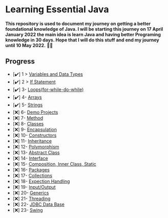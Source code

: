 # Learning Essential Java

**This repository is used to document my journey on getting a better foundational knowledge of Java. I will be starting this journey on 17 April January 2022 the main idea is learn Java and having better Programing knowledge in 30 days. Hope that I will do this stuff and end my journey until 10 May 2022.** 🐱‍🏍

## Progress

- [✔️] 1 > [Variables and Data Types](Days/1)
- [✔️] 2 > [If Statement](Days/2/)
- [✔️] 3- [Loops(for-while-do-while)](Days/3)
- [✔️] 4- [Arrays](Days/4)
- [✔️] 5- [Strings](Days/5)
- [❌] 6- [Demo Projects](Days/6)
- [❌] 7- [Method](Days/7)
- [❌] 8- [Classes](Days/8)
- [❌] 9- [Encapsulation](Days/9)
- [❌] 10- [Constructors](Days/10)
- [❌] 11- [Inheritance](Days/11)
- [❌] 12- [Polymorphism](Days/12)
- [❌] 13- [Abstract Class](Days/13)
- [❌] 14- [Interface](Days/14)
- [❌] 15- [Composition, Inner Class, Static](Days/15)
- [❌] 16- [Packages](Days/16)
- [❌] 17- [Collections](Days/17)
- [❌] 18- [Expection Handling](Days/18)
- [❌] 19- [Input/Output](Days/19)
- [❌] 20- [Generics](Days/20)
- [❌] 21- [Threading](Days/21)
- [❌] 22- [JDBC Data Base](Days/22)
- [❌] 23- [Swing](Days/23)
